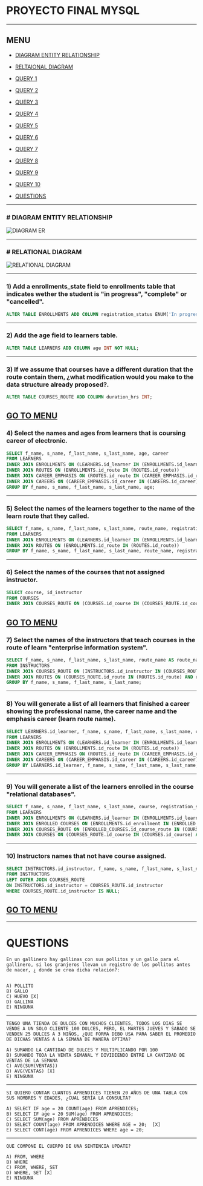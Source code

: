 # PROYECTO FINAL MYSQL
---
## MENU

* [DIAGRAM ENTITY RELATIONSHIP](#diagram-entity-relationship)
* [RELTAIONAL DIAGRAM](#relational-diagram)
* [QUERY 1](#1-add-a-enrollments_state-field-to-enrollments-table-that-indicates-wether-the-student-is-in-progress-complete-or-cancelled)
* [QUERY 2](#2-add-the-age-field-to-learners-table)
* [QUERY 3](#3-if-we-assume-that-courses-have-a-different-duration-that-the-route-contain-them-¿what-modification-would-you-make-to-the-data-structure-already-proposed)
* [QUERY 4](#4-select-the-names-and-ages-from-learners-that-is-coursing-career-of-electronic)
* [QUERY 5](#5-select-the-names-of-the-learners-together-to-the-name-of-the-learn-route-that-they-called)
* [QUERY 6](#6-select-the-names-of-the-courses-that-not-assigned-instructor)
* [QUERY 7](#7-select-the-names-of-the-instructors-that-teach-courses-in-the-route-of-learn-enterprise-information-system)
* [QUERY 8](#8-you-will-generate-a-list-of-all-learners-that-finished-a-career-showing-the-professional-name-the-career-name-and-the-emphasis-career-learn-route-name)
* [QUERY 9](#9-you-will-generate-a-list-of-the-learners-enrolled-in-the-course-relational-databases)

* [QUERY 10](#10-instructors-names-that-not-have-course-assigned)
* [QUESTIONS](#questions)

---

### # DIAGRAM ENTITY RELATIONSHIP

![DIAGRAM ER](./diagram%20entity%20relationship.png)

---

### # RELATIONAL DIAGRAM

![RELATIONAL DIAGRAM](./RELATIONAL%20DIAGRAM.png)

---

### 1) Add a enrollments_state field to enrollments table that indicates wether the student is "in progress", "complete" or "cancelled".

~~~ SQL
ALTER TABLE ENROLLMENTS ADD COLUMN registration_status ENUM('In progress', 'Complete','Cancelled') NOT NULL;
~~~
---

### 2) Add the age field to learners table.

~~~SQL
ALTER TABLE LEARNERS ADD COLUMN age INT NOT NULL;
~~~
---

### 3) If we assume that courses have a different duration that the route contain them, ¿what modification would you make to the data structure already proposed?.

~~~ SQL
ALTER TABLE COURSES_ROUTE ADD COLUMN duration_hrs INT;
~~~
[GO TO MENU](#menu)
---

### 4) Select the names and ages from learners that is coursing career of electronic.

~~~ SQL
SELECT f_name, s_name, f_last_name, s_last_name, age, career
FROM LEARNERS 
INNER JOIN ENROLLMENTS ON (LEARNERS.id_learner IN (ENROLLMENTS.id_learner)) 
INNER JOIN ROUTES ON (ENROLLMENTS.id_route IN (ROUTES.id_route)) 
INNER JOIN CAREER_EMPHASIS ON (ROUTES.id_route IN (CAREER_EMPHASIS.id_route)) 
INNER JOIN CAREERS ON (CAREER_EMPHASIS.id_career IN (CAREERS.id_career) AND career = 'Electrónica')
GROUP BY f_name, s_name, f_last_name, s_last_name, age;
~~~
---

### 5) Select the names of the learners together to the name of the learn route that they called.

~~~ SQL
SELECT f_name, s_name, f_last_name, s_last_name, route_name, registration_status
FROM LEARNERS 
INNER JOIN ENROLLMENTS ON (LEARNERS.id_learner IN (ENROLLMENTS.id_learner) AND registration_status = "CANCELLED") 
INNER JOIN ROUTES ON (ENROLLMENTS.id_route IN (ROUTES.id_route))
GROUP BY f_name, s_name, f_last_name, s_last_name, route_name, registration_status;
~~~
---

### 6) Select the names of the courses that not assigned instructor.

~~~ SQL
SELECT course, id_instructor 
FROM COURSES 
INNER JOIN COURSES_ROUTE ON (COURSES.id_course IN (COURSES_ROUTE.id_course) AND id_instructor IS NULL);
~~~
[GO TO MENU](#menu)
---

### 7) Select the names of the instructors that teach courses in the route of learn "enterprise information system".

~~~ SQL
SELECT f_name, s_name, f_last_name, s_last_name, route_name AS route_name
FROM INSTRUCTORS
INNER JOIN COURSES_ROUTE ON (INSTRUCTORS.id_instructor IN (COURSES_ROUTE.id_instructor))
INNER JOIN ROUTES ON (COURSES_ROUTE.id_route IN (ROUTES.id_route) AND route_name = 'Sistemas de Información Empresariales')
GROUP BY f_name, s_name, f_last_name, s_last_name;
~~~
---

### 8) You will generate a list of all learners  that finished a career showing the professional name, the career name and the emphasis career (learn route name).

~~~ SQL
SELECT LEARNERS.id_learner, f_name, s_name, f_last_name, s_last_name, career, route_name AS learn_route
FROM LEARNERS
INNER JOIN ENROLLMENTS ON (LEARNERS.id_learner IN (ENROLLMENTS.id_learner) AND registration_status = 'Complete')
INNER JOIN ROUTES ON (ENROLLMENTS.id_route IN (ROUTES.id_route))
INNER JOIN CAREER_EMPHASIS ON (ROUTES.id_route IN (CAREER_EMPHASIS.id_route))
INNER JOIN CAREERS ON (CAREER_EMPHASIS.id_career IN (CAREERS.id_career))
GROUP BY LEARNERS.id_learner, f_name, s_name, f_last_name, s_last_name, career, route_name;
~~~
---

### 9) You will generate a list of the learners enrolled in the course "relational databases".

~~~ SQL
SELECT f_name, s_name, f_last_name, s_last_name, course, registration_status 
FROM LEARNERS
INNER JOIN ENROLLMENTS ON (LEARNERS.id_learner IN (ENROLLMENTS.id_learner) AND registration_status = 'In progress' )
INNER JOIN ENROLLED_COURSES ON (ENROLLMENTS.id_enrollment IN (ENROLLED_COURSES.id_enrollment))
INNER JOIN COURSES_ROUTE ON (ENROLLED_COURSES.id_course_route IN (COURSES_ROUTE.id_course_route))
INNER JOIN COURSES ON (COURSES_ROUTE.id_course IN (COURSES.id_course) AND COURSES.course = 'Bases de Datos Relacionales');
~~~
---

### 10) Instructors names that not have course assigned.

~~~ SQL
SELECT INSTRUCTORS.id_instructor, f_name, s_name, f_last_name, s_last_name
FROM INSTRUCTORS
LEFT OUTER JOIN COURSES_ROUTE
ON INSTRUCTORS.id_instructor = COURSES_ROUTE.id_instructor
WHERE COURSES_ROUTE.id_instructor IS NULL;
~~~
[GO TO MENU](#menu)
---
---

# QUESTIONS

~~~
En un gallinero hay gallinas con sus pollitos y un gallo para el gallinero, si los granjeros llevan un registro de los pollitos antes de nacer, ¿ donde se crea dicha relación?:


A) POLLITO
B) GALLO
C) HUEVO [X]
D) GALLINA
E) NINGUNA
~~~
---

~~~
TENGO UNA TIENDA DE DULCES CON MUCHOS CLIENTES, TODOS LOS DIAS SE VENDE A UN SOLO CLIENTE 100 DULCES, PERO, EL MARTES JUEVES Y SABADO SE VENDEN 25 DULCES A 3 NIÑOS, ¿QUE FORMA DEBO USA PARA SABER EL PROMEDIO DE DICHAS VENTAS A LA SEMANA DE MANERA OPTIMA?

A) SUMANDO LA CANTIDAD DE DULCES Y MULTIPLICANDO POR 100
B) SUMANDO TODA LA VENTA SEMANAL Y DIVIDIENDO ENTRE LA CANTIDAD DE VENTAS DE LA SEMANA
C) AVG(SUM(VENTAS))
D) AVG(VENTAS) [X]
E) NINGUNA
~~~
---

~~~
SI QUIERO CONTAR CUANTOS APRENDICES TIENEN 20 AÑOS DE UNA TABLA CON SUS NOMBRES Y EDADES, ¿CUAL SERÍA LA CONSULTA?

A) SELECT IF age = 20 COUNT(age) FROM APRENDICES;
B) SELECT IF age = 20 SUM(age) FROM APRENDICES;
C) SELECT SUM(age) FROM APRENDICES
D) SELECT COUNT(age) FROM APRENDICES WHERE AGE = 20;  [X]
E) SELECT CONT(age) FROM APRENDICES WHERE age = 20;
~~~
---

~~~
QUE COMPONE EL CUERPO DE UNA SENTENCIA UPDATE?

A) FROM, WHERE
B) WHERE
C) FROM, WHERE, SET
D) WHERE, SET [X]
E) NINGUNA
~~~
